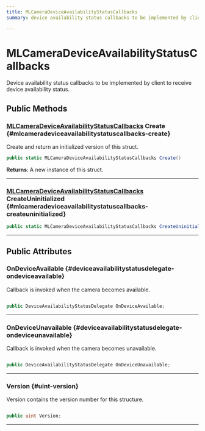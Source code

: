 ```yaml
---
title: MLCameraDeviceAvailabilityStatusCallbacks
summary: device availability status callbacks to be implemented by client to receive device availability status. 

---
```


# MLCameraDeviceAvailabilityStatusCallbacks




Device availability status callbacks to be implemented by client to receive device availability status.   





## Public Methods

### [MLCameraDeviceAvailabilityStatusCallbacks](/unity-api/api/UnityEngine.XR.MagicLeap/MLCameraBase/NativeBindings/UnityEngine.XR.MagicLeap.MLCameraBase.NativeBindings.MLCameraDeviceAvailabilityStatusCallbacks.md) Create {#mlcameradeviceavailabilitystatuscallbacks-create}

Create and return an initialized version of this struct. 

```csharp
public static MLCameraDeviceAvailabilityStatusCallbacks Create()
```






**Returns**: A new instance of this struct.



-----------

### [MLCameraDeviceAvailabilityStatusCallbacks](/unity-api/api/UnityEngine.XR.MagicLeap/MLCameraBase/NativeBindings/UnityEngine.XR.MagicLeap.MLCameraBase.NativeBindings.MLCameraDeviceAvailabilityStatusCallbacks.md) CreateUninitialized {#mlcameradeviceavailabilitystatuscallbacks-createuninitialized}

```csharp
public static MLCameraDeviceAvailabilityStatusCallbacks CreateUninitialized()
```






-----------

## Public Attributes

### OnDeviceAvailable {#deviceavailabilitystatusdelegate-ondeviceavailable}

Callback is invoked when the camera becomes available. 

```csharp

public DeviceAvailabilityStatusDelegate OnDeviceAvailable;

```






-----------

### OnDeviceUnavailable {#deviceavailabilitystatusdelegate-ondeviceunavailable}

Callback is invoked when the camera becomes unavailable. 

```csharp

public DeviceAvailabilityStatusDelegate OnDeviceUnavailable;

```






-----------

### Version {#uint-version}

Version contains the version number for this structure. 

```csharp

public uint Version;

```






-----------

